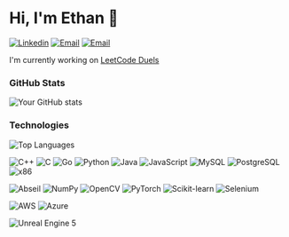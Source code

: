 # Hi, I'm Ethan 👋

[![Linkedin](https://img.shields.io/badge/-ebalakumar-blue?style=flat&logo=Linkedin&logoColor=white&link=https://www.linkedin.com/in/ebalakumar/)](https://www.linkedin.com/in/ebalakumar/)
[![Email](https://img.shields.io/badge/-balake@rpi.edu-c14438?style=flat&logo=Gmail&logoColor=white)](mailto:balake@rpi.edu)
[![Email](https://img.shields.io/badge/-ethan.balakumar@gmail.com-c14438?style=flat&logo=Gmail&logoColor=white)](mailto:ethan.balakumar@gmail.com)
<!--[![Website](https://img.shields.io/badge/-url.here-333?style=flat&logo=gnome-terminal&logoColor=white)](https://url.here)-->

I'm currently working on [LeetCode Duels](https://github.com/etbala/LeetCodeDuels)

### GitHub Stats

![Your GitHub stats](https://github-readme-stats.vercel.app/api?username=etbala&show_icons=true&theme=radical&hide=prs)

### Technologies

![Top Languages](https://github-readme-stats.vercel.app/api/top-langs/?username=etbala&layout=compact&theme=radical)

![C++](https://img.shields.io/badge/-C++-00599C?style=flat&logo=c%2B%2B&logoColor=white)
![C](https://img.shields.io/badge/-C-A8B9CC?style=flat&logo=c&logoColor=white)
![Go](https://img.shields.io/badge/-Go-00ADD8?style=flat&logo=go&logoColor=white)
![Python](https://img.shields.io/badge/-Python-3776AB?style=flat&logo=python&logoColor=white)
![Java](https://img.shields.io/badge/-Java-007396?style=flat&logo=oracle&logoColor=white)
![JavaScript](https://img.shields.io/badge/-JavaScript-F7DF1E?style=flat&logo=javascript&logoColor=black)
![MySQL](https://img.shields.io/badge/-MySQL-4479A1?style=flat&logo=mysql&logoColor=white)
![PostgreSQL](https://img.shields.io/badge/-PostgreSQL-336791?style=flat&logo=postgresql&logoColor=white)
![x86](https://img.shields.io/badge/-x86-333333?style=flat)

![Abseil](https://img.shields.io/badge/-Abseil-333333?style=flat&logo=google&logoColor=white)
![NumPy](https://img.shields.io/badge/-NumPy-013243?style=flat&logo=numpy&logoColor=white)
![OpenCV](https://img.shields.io/badge/-OpenCV-5C3EE8?style=flat&logo=opencv&logoColor=white)
![PyTorch](https://img.shields.io/badge/-PyTorch-EE4C2C?style=flat&logo=pytorch&logoColor=white)
![Scikit-learn](https://img.shields.io/badge/-Scikit--learn-F7931E?style=flat&logo=scikit-learn&logoColor=white)
![Selenium](https://img.shields.io/badge/-Selenium-43B02A?style=flat&logo=selenium&logoColor=white)

![AWS](https://img.shields.io/badge/-AWS-232F3E?style=flat&logo=amazonwebservices&logoColor=white)
![Azure](https://img.shields.io/badge/-Azure-0078D4?style=flat&logo=microsoft-azure&logoColor=white)

![Unreal Engine 5](https://img.shields.io/badge/-Unreal%20Engine%205-0E1128?style=flat&logo=unreal-engine&logoColor=white)
